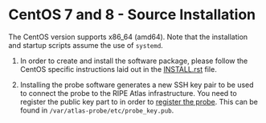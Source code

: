 # CentOS 7 and 8 - Source Installation

The CentOS version supports x86_64 (amd64). Note that the installation and startup scripts assume the use of `systemd`.

1. In order to create and install the software package, please follow the
   CentOS specific instructions laid out in the
   [INSTALL.rst](https://github.com/RIPE-NCC/ripe-atlas-software-probe/blob/master/INSTALL.rst)
   file.

2. Installing the probe software generates a new SSH key pair to be used to
   connect the probe to the RIPE Atlas infrastructure. You need to register
   the public key part to in order to [register the probe](https://atlas.ripe.net/apply/swprobe/).
   This can be found in `/var/atlas-probe/etc/probe_key.pub`.
